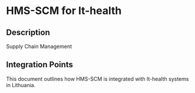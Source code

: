 # HMS-SCM for lt-health

## Description

Supply Chain Management

## Integration Points

This document outlines how HMS-SCM is integrated with lt-health systems in Lithuania.

